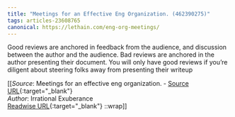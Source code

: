 ```yaml
---
title: "Meetings for an Effective Eng Organization. (462390275)"
tags: articles-23608765
canonical: https://lethain.com/eng-org-meetings/
---
```


Good reviews are anchored in feedback from the audience, and discussion between the author and the audience. Bad reviews are anchored in the author presenting their document. You will only have good reviews if you’re diligent about steering folks away from presenting their writeup


[[_Source_: Meetings for an effective eng organization. - [Source URL](https://lethain.com/eng-org-meetings/){:target="_blank"}<br>
_Author_: Irrational Exuberance<br>
[Readwise URL](https://readwise.io/open/462390275){:target="_blank"}
::wrap]]